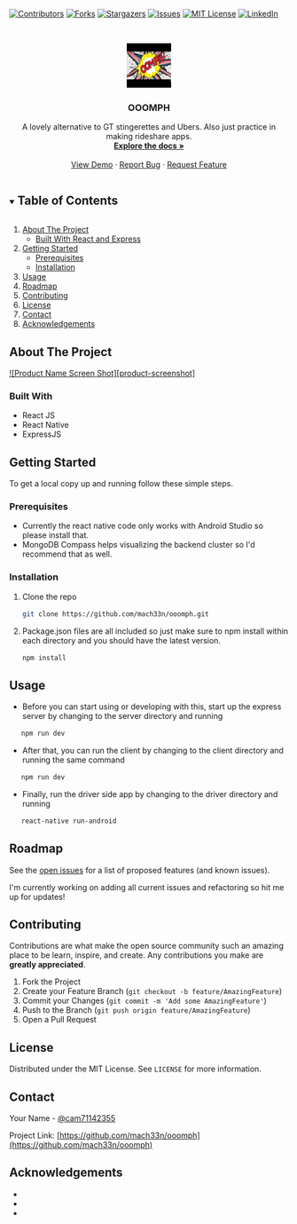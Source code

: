 <!--
*** Thanks for checking out the Best-README-Template. If you have a suggestion
*** that would make this better, please fork the repo and create a pull request
*** or simply open an issue with the tag "enhancement".
*** Thanks again! Now go create something AMAZING! :D
***
***
***
*** To avoid retyping too much info. Do a search and replace for the following:
*** github_username, repo_name, twitter_handle, email, project_title, project_description
-->



<!-- PROJECT SHIELDS -->
<!--
*** I'm using markdown "reference style" links for readability.
*** Reference links are enclosed in brackets [ ] instead of parentheses ( ).
*** See the bottom of this document for the declaration of the reference variables
*** for contributors-url, forks-url, etc. This is an optional, concise syntax you may use.
*** https://www.markdownguide.org/basic-syntax/#reference-style-links
-->
[![Contributors][contributors-shield]][contributors-url]
[![Forks][forks-shield]][forks-url]
[![Stargazers][stars-shield]][stars-url]
[![Issues][issues-shield]][issues-url]
[![MIT License][license-shield]][license-url]
[![LinkedIn][linkedin-shield]][linkedin-url]



<!-- PROJECT LOGO -->
<br />
<p align="center">
  <a href="https://github.com/mach33n/ooomph">
    <img src="nudes.jpg" alt="Logo" width="80" height="80">
  </a>

  <h3 align="center">OOOMPH</h3>

  <p align="center">
    A lovely alternative to GT stingerettes and Ubers. Also just practice in making rideshare apps.
    <br />
    <a href="https://github.com/mach33n/ooomph"><strong>Explore the docs »</strong></a>
    <br />
    <br />
    <a href="https://github.com/mach33n/ooomph">View Demo</a>
    ·
    <a href="https://github.com/mach33n/ooomph/issues">Report Bug</a>
    ·
    <a href="https://github.com/mach33n/ooomph/issues">Request Feature</a>
  </p>
</p>



<!-- TABLE OF CONTENTS -->
<details open="open">
  <summary><h2 style="display: inline-block">Table of Contents</h2></summary>
  <ol>
    <li>
      <a href="#about-the-project">About The Project</a>
      <ul>
        <li><a href="#built-with">Built With React and Express</a></li>
      </ul>
    </li>
    <li>
      <a href="#getting-started">Getting Started</a>
      <ul>
        <li><a href="#prerequisites">Prerequisites</a></li>
        <li><a href="#installation">Installation</a></li>
      </ul>
    </li>
    <li><a href="#usage">Usage</a></li>
    <li><a href="#roadmap">Roadmap</a></li>
    <li><a href="#contributing">Contributing</a></li>
    <li><a href="#license">License</a></li>
    <li><a href="#contact">Contact</a></li>
    <li><a href="#acknowledgements">Acknowledgements</a></li>
  </ol>
</details>



<!-- ABOUT THE PROJECT -->
## About The Project

[![Product Name Screen Shot][product-screenshot]](https://example.com)

### Built With

* React JS
* React Native
* ExpressJS



<!-- GETTING STARTED -->
## Getting Started

To get a local copy up and running follow these simple steps.

### Prerequisites

* Currently the react native code only works with Android Studio so please install that.
* MongoDB Compass helps visualizing the backend cluster so I'd recommend that as well.

### Installation

1. Clone the repo
   ```sh
   git clone https://github.com/mach33n/ooomph.git
   ```
2. Package.json files are all included so just make sure to npm install within each directory and you should have the latest version.
   ```sh
   npm install
   ```

<!-- USAGE EXAMPLES -->
## Usage

* Before you can start using or developing with this, start up the express server by changing to the server directory and running
```sh
   npm run dev
```

* After that, you can run the client by changing to the client directory and running the same command
```sh
   npm run dev
```

*  Finally, run the driver side app by changing to the driver directory and running
```sh
   react-native run-android
```

<!-- ROADMAP -->
## Roadmap

See the [open issues](https://github.com/github_username/repo_name/issues) for a list of proposed features (and known issues).

I'm currently working on adding all current issues and refactoring so hit me up for updates!


<!-- CONTRIBUTING -->
## Contributing

Contributions are what make the open source community such an amazing place to be learn, inspire, and create. Any contributions you make are **greatly appreciated**.

1. Fork the Project
2. Create your Feature Branch (`git checkout -b feature/AmazingFeature`)
3. Commit your Changes (`git commit -m 'Add some AmazingFeature'`)
4. Push to the Branch (`git push origin feature/AmazingFeature`)
5. Open a Pull Request



<!-- LICENSE -->
## License

Distributed under the MIT License. See `LICENSE` for more information.



<!-- CONTACT -->
## Contact

Your Name - [@cam71142355](https://twitter.com/cam71142355)

Project Link: [https://github.com/mach33n/ooomph](https://github.com/mach33n/ooomph)



<!-- ACKNOWLEDGEMENTS -->
## Acknowledgements

* []()
* []()
* []()





<!-- MARKDOWN LINKS & IMAGES -->
<!-- https://www.markdownguide.org/basic-syntax/#reference-style-links -->
[contributors-shield]: https://img.shields.io/github/contributors/github_username/repo.svg?style=for-the-badge
[contributors-url]: https://github.com/github_username/repo/graphs/contributors
[forks-shield]: https://img.shields.io/github/forks/github_username/repo.svg?style=for-the-badge
[forks-url]: https://github.com/github_username/repo/network/members
[stars-shield]: https://img.shields.io/github/stars/github_username/repo.svg?style=for-the-badge
[stars-url]: https://github.com/github_username/repo/stargazers
[issues-shield]: https://img.shields.io/github/issues/github_username/repo.svg?style=for-the-badge
[issues-url]: https://github.com/github_username/repo/issues
[license-shield]: https://img.shields.io/github/license/github_username/repo.svg?style=for-the-badge
[license-url]: https://github.com/github_username/repo/blob/master/LICENSE.txt
[linkedin-shield]: https://img.shields.io/badge/-LinkedIn-black.svg?style=for-the-badge&logo=linkedin&colorB=555
[linkedin-url]: https://linkedin.com/in/github_username
